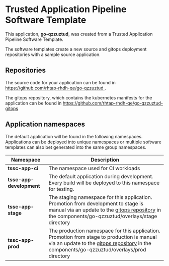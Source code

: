 # Trusted Application Pipeline Software Template

This application, **go-qzzuztud**, was created from a Trusted Application Pipeline Software Template.

The software templates create a new source and gitops deployment repositories with a sample source application. 

## Repositories

The source code for your application can be found in [https://github.com/rhtap-rhdh-qe/go-qzzuztud ](https://github.com/rhtap-rhdh-qe/go-qzzuztud ).
 
The gitops repository, which contains the kubernetes manifests for the application can be found in 
[https://github.com/rhtap-rhdh-qe/go-qzzuztud-gitops ](https://github.com/rhtap-rhdh-qe/go-qzzuztud-gitops ) 

## Application namespaces 

The default application will be found in the following namespaces. Applications can be deployed into unique namespaces or multiple software templates can also bet generated into the same group namespaces.  

|  Namespace   |  Description   |  
| -------- | -------- |
| **tssc-app-ci** | The namespace used for CI workloads |
| **tssc-app-development** | The default application during development. Every build will be deployed to this namespace for testing. |
| **tssc-app-stage** | The staging namespace for this application. Promotion from development to stage is manual via an update to the [gitops repository](https://github.com/rhtap-rhdh-qe/go-qzzuztud-gitops ) in the components/go-qzzuztud/overlays/stage directory |
| **tssc-app-prod** | The production namespace for this application. Promotion from stage to production is manual via an update to the [gitops repository](https://github.com/rhtap-rhdh-qe/go-qzzuztud-gitops ) in the components/go-qzzuztud/overlays/prod directory |